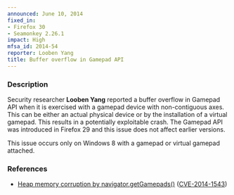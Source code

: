 ```yaml
---
announced: June 10, 2014
fixed_in:
- Firefox 30
- Seamonkey 2.26.1
impact: High
mfsa_id: 2014-54
reporter: Looben Yang
title: Buffer overflow in Gamepad API
---
```


<h3>Description</h3>

<p>Security researcher <strong>Looben Yang</strong> reported a buffer overflow
in Gamepad API when it is exercised with a gamepad device with non-contiguous
axes. This can be either an actual physical device or by the installation of a
virtual gamepad. This results in a potentially exploitable crash. The Gamepad API
was introduced in Firefox 29 and this issue does not affect earlier versions.
</p>

<p class="note">This issue occurs only on Windows 8 with a gamepad or virtual gamepad
attached.
</p>


<h3>References</h3>

<ul>
  <li><a href="https://bugzilla.mozilla.org/show_bug.cgi?id=1011859">
      Heap memory corruption by navigator.getGamepads()</a> (<a href="http://cve.mitre.org/cgi-bin/cvename.cgi?name=CVE-2014-1543" class="ex-ref">CVE-2014-1543</a>)</li>
</ul>



